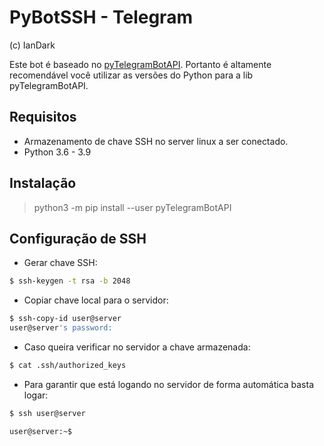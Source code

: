 # PyBotSSH - Telegram
(c) IanDark

Este bot é baseado no [pyTelegramBotAPI](https://github.com/eternnoir/pyTelegramBotAPI).
Portanto é altamente recomendável você utilizar as versões do Python para a lib pyTelegramBotAPI.

## Requisitos
 - Armazenamento de chave SSH no server linux a ser conectado.
 - Python 3.6 - 3.9

## Instalação
> python3 -m pip install --user pyTelegramBotAPI

## Configuração de SSH
- Gerar chave SSH:
~~~bash
$ ssh-keygen -t rsa -b 2048
~~~


- Copiar chave local para o servidor:
~~~bash
$ ssh-copy-id user@server
user@server's password:
~~~

- Caso queira verificar no servidor a chave armazenada:
~~~bash
$ cat .ssh/authorized_keys
~~~

- Para garantir que está logando no servidor de forma automática basta logar:
~~~bash
$ ssh user@server

user@server:~$
~~~
